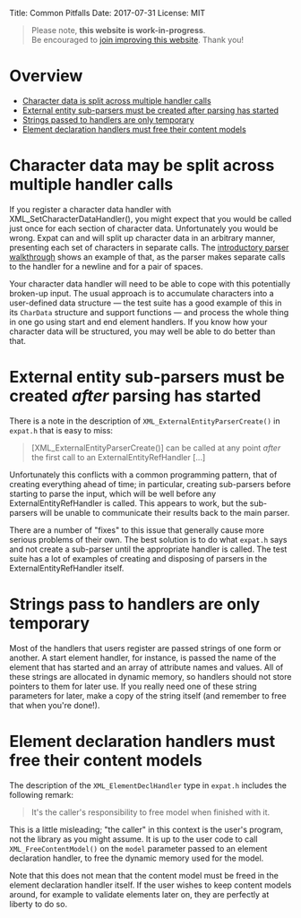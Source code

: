 Title: Common Pitfalls
Date: 2017-07-31
License: MIT

> Please note, **this website is work-in-progress**.<br />
Be encouraged to [join improving this website](doc/contribute-website/).
Thank you!


# Overview

* [Character data is split across multiple handler calls](#split-character-data)
* [External entity sub-parsers must be created after parsing has started](#nested-parser-creation-time)
* [Strings passed to handlers are only temporary](#temporary-strings)
* [Element declaration handlers must free their content models](#free-content-model)


# <a name="split-character-data"></a> Character data may be split across multiple handler calls

If you register a character data handler with
XML_SetCharacterDataHandler(), you might expect that you would be
called just once for each section of character data.  Unfortunately
you would be wrong.  Expat can and will split up character data in an
arbitrary manner, presenting each set of characters in separate
calls.  The [introductory parser
walkthrough](../expat-internals-a-simple-parse/) shows an example of
that, as the parser makes separate calls to the handler for a newline
and for a pair of spaces.

Your character data handler will need to be able to cope with this
potentially broken-up input.  The usual approach is to accumulate
characters into a user-defined data structure &mdash; the test suite
has a good example of this in its `CharData` structure and support
functions &mdash; and process the whole thing in one go using start
and end element handlers.  If you know how your character data will be
structured, you may well be able to do better than that.


# <a name="nested-parser-creation-time"></a> External entity sub-parsers must be created *after* parsing has started

There is a note in the description of
`XML_ExternalEntityParserCreate()` in `expat.h` that is easy to miss:

> [XML_ExternalEntityParserCreate()] can be called at any point _after_ the first call to an ExternalEntityRefHandler [...]

Unfortunately this conflicts with a common programming pattern, that
of creating everything ahead of time; in particular, creating
sub-parsers before starting to parse the input, which will be well
before any ExternalEntityRefHandler is called.  This appears to work,
but the sub-parsers will be unable to communicate their results back
to the main parser.

There are a number of "fixes" to this issue that generally cause more
serious problems of their own.  The best solution is to do what
`expat.h` says and not create a sub-parser until the appropriate
handler is called.  The test suite has a lot of examples of creating
and disposing of parsers in the ExternalEntityRefHandler itself.


# <a name="temporary-strings"></a> Strings pass to handlers are only temporary

Most of the handlers that users register are passed strings of one
form or another.  A start element handler, for instance, is passed the
name of the element that has started and an array of attribute names
and values.  All of these strings are allocated in dynamic memory, so
handlers should not store pointers to them for later use.  If you
really need one of these string parameters for later, make a copy of
the string itself (and remember to free that when you're done!).


# <a name="free-content-model"></a> Element declaration handlers must free their content models

The description of the `XML_ElementDeclHandler` type in `expat.h`
includes the following remark:

> It's the caller's responsibility to free model when finished with it.

This is a little misleading; "the caller" in this context is the
user's program, not the library as you might assume.  It is up to the
user code to call `XML_FreeContentModel()` on the `model` parameter
passed to an element declaration handler, to free the dynamic memory
used for the model.

Note that this does not mean that the content model must be freed in
the element declaration handler itself.  If the user wishes to keep
content models around, for example to validate elements later on, they
are perfectly at liberty to do so.
